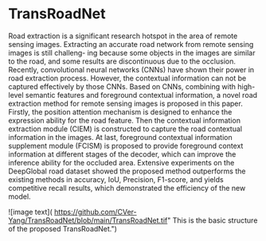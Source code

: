# TransRoadNet

Road extraction is a significant research hotspot in the area of remote sensing images. Extracting an accurate road network from remote sensing images is still challeng-
ing because some objects in the images are similar to the road, and some results are discontinuous due to the occlusion. Recently, convolutional neural networks (CNNs) have shown
their power in road extraction process. However, the contextual information can not be captured effectively by those CNNs. Based on CNNs, combining with high-level semantic features
and foreground contextual information, a novel road extraction method for remote sensing images is proposed in this paper. Firstly, the position attention mechanism is designed to enhance
the expression ability for the road feature. Then the contextual information extraction module (CIEM) is constructed to capture the road contextual information in the images. At last, foreground
contextual information supplement module (FCISM) is proposed to provide foreground context information at different stages of the decoder, which can improve the inference ability for
the occluded area. Extensive experiments on the DeepGlobal road dataset showed the proposed method outperforms the existing methods in accuracy, IoU, Precision, F1-score, and yields
competitive recall results, which demonstrated the efficiency of the new model.

![image text]( https://github.com/CVer-Yang/TransRoadNet/blob/main/TransRoadNet.tif" This is the basic structure of the proposed TransRoadNet.")

